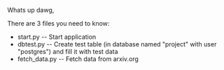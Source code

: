 Whats up dawg,

There are 3 files you need to know:
- start.py -- Start application
- dbtest.py -- Create test table (in database named "project" with user "postgres") and fill it with test data
- fetch_data.py -- Fetch data from arxiv.org